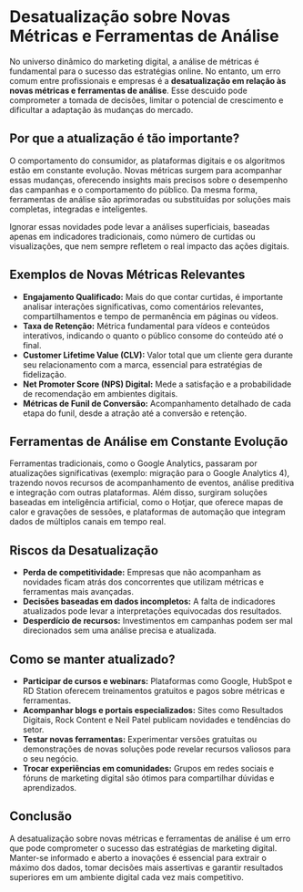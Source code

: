 # Desatualização sobre Novas Métricas e Ferramentas de Análise

No universo dinâmico do marketing digital, a análise de métricas é fundamental para o sucesso das estratégias online. No entanto, um erro comum entre profissionais e empresas é a **desatualização em relação às novas métricas e ferramentas de análise**. Esse descuido pode comprometer a tomada de decisões, limitar o potencial de crescimento e dificultar a adaptação às mudanças do mercado.

## Por que a atualização é tão importante?

O comportamento do consumidor, as plataformas digitais e os algoritmos estão em constante evolução. Novas métricas surgem para acompanhar essas mudanças, oferecendo insights mais precisos sobre o desempenho das campanhas e o comportamento do público. Da mesma forma, ferramentas de análise são aprimoradas ou substituídas por soluções mais completas, integradas e inteligentes.

Ignorar essas novidades pode levar a análises superficiais, baseadas apenas em indicadores tradicionais, como número de curtidas ou visualizações, que nem sempre refletem o real impacto das ações digitais.

## Exemplos de Novas Métricas Relevantes

- **Engajamento Qualificado:** Mais do que contar curtidas, é importante analisar interações significativas, como comentários relevantes, compartilhamentos e tempo de permanência em páginas ou vídeos.
- **Taxa de Retenção:** Métrica fundamental para vídeos e conteúdos interativos, indicando o quanto o público consome do conteúdo até o final.
- **Customer Lifetime Value (CLV):** Valor total que um cliente gera durante seu relacionamento com a marca, essencial para estratégias de fidelização.
- **Net Promoter Score (NPS) Digital:** Mede a satisfação e a probabilidade de recomendação em ambientes digitais.
- **Métricas de Funil de Conversão:** Acompanhamento detalhado de cada etapa do funil, desde a atração até a conversão e retenção.

## Ferramentas de Análise em Constante Evolução

Ferramentas tradicionais, como o Google Analytics, passaram por atualizações significativas (exemplo: migração para o Google Analytics 4), trazendo novos recursos de acompanhamento de eventos, análise preditiva e integração com outras plataformas. Além disso, surgiram soluções baseadas em inteligência artificial, como o Hotjar, que oferece mapas de calor e gravações de sessões, e plataformas de automação que integram dados de múltiplos canais em tempo real.

## Riscos da Desatualização

- **Perda de competitividade:** Empresas que não acompanham as novidades ficam atrás dos concorrentes que utilizam métricas e ferramentas mais avançadas.
- **Decisões baseadas em dados incompletos:** A falta de indicadores atualizados pode levar a interpretações equivocadas dos resultados.
- **Desperdício de recursos:** Investimentos em campanhas podem ser mal direcionados sem uma análise precisa e atualizada.

## Como se manter atualizado?

- **Participar de cursos e webinars:** Plataformas como Google, HubSpot e RD Station oferecem treinamentos gratuitos e pagos sobre métricas e ferramentas.
- **Acompanhar blogs e portais especializados:** Sites como Resultados Digitais, Rock Content e Neil Patel publicam novidades e tendências do setor.
- **Testar novas ferramentas:** Experimentar versões gratuitas ou demonstrações de novas soluções pode revelar recursos valiosos para o seu negócio.
- **Trocar experiências em comunidades:** Grupos em redes sociais e fóruns de marketing digital são ótimos para compartilhar dúvidas e aprendizados.

## Conclusão

A desatualização sobre novas métricas e ferramentas de análise é um erro que pode comprometer o sucesso das estratégias de marketing digital. Manter-se informado e aberto a inovações é essencial para extrair o máximo dos dados, tomar decisões mais assertivas e garantir resultados superiores em um ambiente digital cada vez mais competitivo.